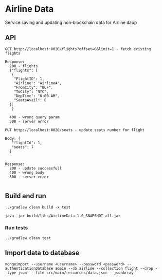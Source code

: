 # Airline Data

Service saving and updating non-blockchain data for Airline dapp

## API

```
GET http://localhost:8020/flights?offset=0&limit=1 - fetch existing flights

Response: 
  200 - flights
  {"flights": [
   {
    "FlightID": 1,
    "Airline": "AirlineA",
    "FromCity": "BUF",
    "ToCity": "NYC",
    "DepTime": "6:00 AM",
    "SeatsAvail": 8
  }]
   }
   
  400 - wrong query param
  500 - server error 
  
PUT http://localhost:8020/seats - update seats number for flight

Body: {
   "flightId": 1,
   "seats": 7
  }


Response: 
  200 - update successfull
  400 - wrong body
  500 - server error 
  
```
## Build and run

```
../gradlew clean build -x test

java -jar build/libs/AirlineData-1.0-SNAPSHOT-all.jar 
```

### Run  tests
```
../gradlew clean test
```

## Import data to database

```
mongoimport --username <username> --password <password> --authenticationDatabase admin --db airline --collection flight --drop --type json  --file src/main/resources/data.json --jsonArray

```
